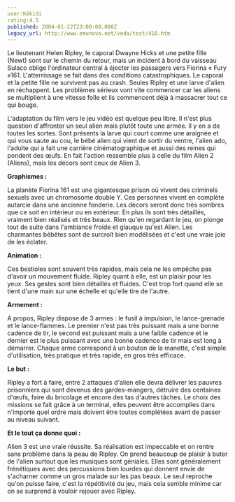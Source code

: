 ```yaml
---
user:Kékidi
rating:4.5
published: 2004-01-22T23:00:00.000Z
legacy_url: http://www.emunova.net/veda/test/410.htm
---
```

Le lieutenant Helen Ripley, le caporal Dwayne Hicks et une petite fille (Newt) sont sur le chemin du retour, mais un incident à bord du vaisseau Sulaco oblige l'ordinateur central à éjecter les passagers vers Fiorina « Fury »161\. L'atterrissage se fait dans des conditions catastrophiques. Le caporal et la petite fille ne survivent pas au crash. Seules Ripley et une larve d'alien en réchappent. Les problèmes sérieux vont vite commencer car les aliens se multiplient à une vitesse folle et ils commencent déjà à massacrer tout ce qui bouge.  

  

L'adaptation du film vers le jeu vidéo est quelque peu libre. Il n'est plus question d'affronter un seul alien mais plutôt toute une armée. Il y en a de toutes les sortes. Sont présents la larve qui court comme une araignée et qui vous saute au cou, le bébé alien qui vient de sortir du ventre, l'alien ado, l'adulte qui a fait une carrière cinématographique et aussi des reines qui pondent des œufs. En fait l'action ressemble plus à celle du film Alien 2 (Aliens), mais les décors sont ceux de Alien 3\.  

  

**Graphismes :**  

La planète Fiorina 161 est une gigantesque prison où vivent des criminels sexuels avec un chromosome double Y. Ces personnes vivent en complète autarcie dans une ancienne fonderie. Les décors seront donc très sombres que ce soit en intérieur ou en extérieur. En plus ils sont très détaillés, vraiment bien réalisés et très beaux. Rien qu'en regardant le jeu, on plonge tout de suite dans l'ambiance froide et glauque qu'est Alien. Les charmantes bébêtes sont de surcroît bien modélisées et c'est une vraie joie de les éclater.  

  

**Animation :**  

Ces bestioles sont souvent très rapides, mais cela ne les empêche pas d'avoir un mouvement fluide. Ripley quant à elle, est un plaisir pour les yeux. Ses gestes sont bien détaillés et fluides. C'est trop fort quand elle se tient d'une main sur une échelle et qu'elle tire de l'autre.  

  

**Armement :**  

A propos, Ripley dispose de 3 armes : le fusil à impulsion, le lance-grenade et le lance-flammes. Le premier n'est pas très puissant mais a une bonne cadence de tir, le second est puissant mais a une faible cadence et le dernier est le plus puissant avec une bonne cadence de tir mais est long à démarrer. Chaque arme correspond à un bouton de la manette, c'est simple d'utilisation, très pratique et très rapide, en gros très efficace.  

  

**Le but :**  

Ripley a fort à faire, entre 2 attaques d'alien elle devra délivrer les pauvres prisonniers qui sont devenus des gardes-mangers, détruire des centaines d'œufs, faire du bricolage et encore des tas d'autres tâches. Le choix des missions se fait grâce à un terminal, elles peuvent être accomplies dans n'importe quel ordre mais doivent être toutes complétées avant de passer au niveau suivant.  

  

**Et le tout ça donne quoi :**  

Alien 3 est une vraie réussite. Sa réalisation est impeccable et on rentre sans problème dans la peau de Ripley. On prend beaucoup de plaisir à buter de l'alien surtout que les musiques sont géniales. Elles sont généralement frénétiques avec des percussions bien lourdes qui donnent envie de s'acharner comme un gros malade sur les pas beaux. Le seul reproche qu'on puisse faire, c'est la répétitivité du jeu, mais cela semble minime car on se surprend à vouloir rejouer avec Ripley.